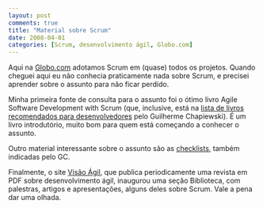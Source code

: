 ```yaml
---
layout: post
comments: true
title: "Material sobre Scrum"
date: 2008-04-01
categories: [Scrum, desenvolvimento ágil, Globo.com]
---
```

Aqui na [Globo.com](http://globo.com) adotamos Scrum em (quase) todos os projetos. Quando cheguei aqui eu não conhecia praticamente nada sobre Scrum, e precisei aprender sobre o assunto para não ficar perdido.

Minha primeira fonte de consulta para o assunto foi o ótimo livro Agile Software Development with Scrum (que, inclusive, está na [lista de livros recomendados para desenvolvedores](http://gc.blog.br/2008/03/27/10-livros-recomendados-para-desenvolvedores/) pelo Guilherme Chapiewski). É um livro introdutório, muito bom para quem está começando a conhecer o assunto.

Outro material interessante sobre o assunto são as [checklists](http://gc.blog.br/2008/03/28/scrum-checklists/), também indicadas pelo GC.

Finalmente, o site [Visão Ágil](http://www.visaoagil.com/), que publica periodicamente uma revista em PDF sobre desenvolvimento ágil, inaugurou uma seção Biblioteca, com palestras, artigos e apresentações, alguns deles sobre Scrum. Vale a pena dar uma olhada.
